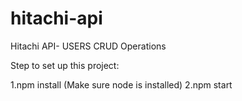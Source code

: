 # hitachi-api
Hitachi API- USERS CRUD Operations

Step to set up this project:

1.npm install (Make sure node is installed)
2.npm start
